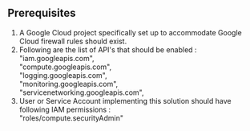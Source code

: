 ## Prerequisites

<ol>
  <li>
      A Google Cloud project specifically set up to accommodate Google Cloud firewall rules should exist.
  </li>
  <li>Following are the list of API's that should be enabled : <br>
      "iam.googleapis.com",<br>
      "compute.googleapis.com",<br>
      "logging.googleapis.com",<br>
      "monitoring.googleapis.com",<br>
      "servicenetworking.googleapis.com",<br>
  </li>
  <li> User or Service Account implementing this solution should have following IAM permissions :  <br>
      "roles/compute.securityAdmin"
  </li>
</ol>
